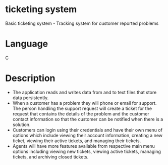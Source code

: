 # ticketing system
 Basic ticketing system - Tracking system for customer reported problems

# Language
 C

# Description
- The application reads and writes data from and to text files that store data persistently.
- When a customer has a problem they will phone or email for support. The person handling the support request will create a ticket for the request that contains the details of the problem and the customer contact information so that the customer can be notified when there is a solution.
- Customers can login using their credentials and have their own menu of options which include viewing their account information, creating a new ticket, viewing their active tickets, and managing their tickets.
- Agents will have more features available from respective main menu options including viewing new tickets, viewing active tickets, managing tickets, and archiving closed tickets.
